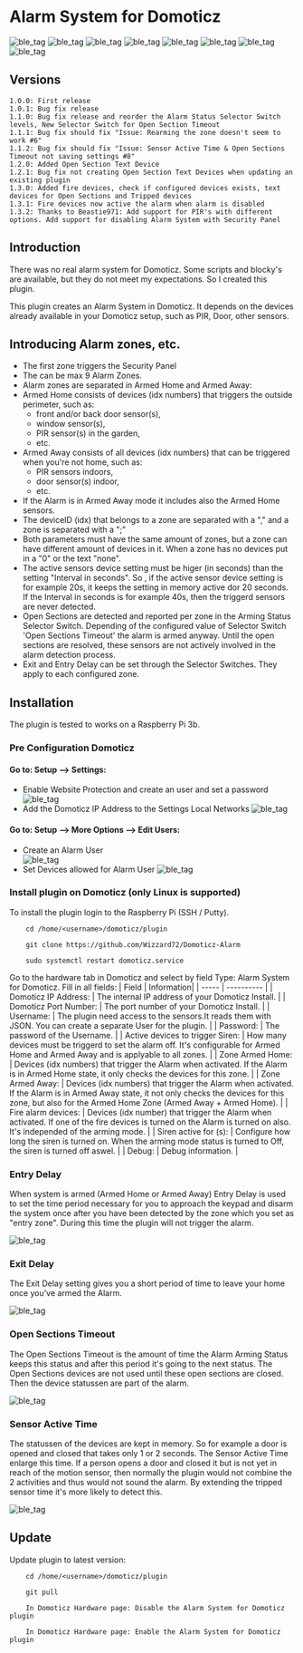 # Alarm System for Domoticz

![ble_tag](https://raw.githubusercontent.com/Wizzard72/Domoticz-Alarm/master/images/Siren.png)
![ble_tag](https://raw.githubusercontent.com/Wizzard72/Domoticz-Alarm/master/images/Arming%20Mode%20Zone%200.png)
![ble_tag](https://raw.githubusercontent.com/Wizzard72/Domoticz-Alarm/master/images/Arming%20Status%20Zone%200.png)
![ble_tag](https://raw.githubusercontent.com/Wizzard72/Domoticz-Alarm/master/images/Entry%20Delay.png)
![ble_tag](https://raw.githubusercontent.com/Wizzard72/Domoticz-Alarm/master/images/Exit%20Delay.png)
![ble_tag](https://raw.githubusercontent.com/Wizzard72/Domoticz-Alarm/master/images/Open%20Sections%20Timeout.png)
![ble_tag](https://raw.githubusercontent.com/Wizzard72/Domoticz-Alarm/master/images/Open%20Sections%20Zone%200.png)
![ble_tag](https://raw.githubusercontent.com/Wizzard72/Domoticz-Alarm/master/images/Tripped%20Devices%20Zone%200.png)


## Versions

    1.0.0: First release
    1.0.1: Bug fix release
    1.1.0: Bug fix release and reorder the Alarm Status Selector Switch levels, New Selector Switch for Open Section Timeout
    1.1.1: Bug fix should fix "Issue: Rearming the zone doesn't seem to work #6"
    1.1.2: Bug fix should fix "Issue: Sensor Active Time & Open Sections Timeout not saving settings #8"
    1.2.0: Added Open Section Text Device
    1.2.1: Bug fix not creating Open Section Text Devices when updating an existing plugin
    1.3.0: Added fire devices, check if configured devices exists, text devices for Open Sections and Tripped devices
    1.3.1: Fire devices now active the alarm when alarm is disabled
    1.3.2: Thanks to Beastie971: Add support for PIR's with different options. Add support for disabling Alarm System with Security Panel

## Introduction
There was no real alarm system for Domoticz. Some scripts and blocky's are available, but they do not meet my expectations. 
So I created this plugin.

This plugin creates an Alarm System in Domoticz. It depends on the devices already available in your Domoticz setup, 
such as PIR, Door, other sensors.
    
## Introducing Alarm zones, etc.
- The first zone triggers the Security Panel
- The can be max 9 Alarm Zones.
- Alarm zones are separated in Armed Home and Armed Away:
- Armed Home consists of devices (idx numbers) that triggers the outside perimeter, such as:
  - front and/or back door sensor(s),
  - window sensor(s),
  - PIR sensor(s) in the garden, 
  - etc.
- Armed Away consists of all devices (idx numbers) that can be triggered when you're not home, such as:
  - PIR sensors indoors,
  - door sensor(s) indoor,
  - etc.
- If the Alarm is in Armed Away mode it includes also the Armed Home sensors.
- The deviceID (idx) that belongs to a zone are separated with a "," and a zone is separated with a ";"
- Both parameters must have the same amount of zones, but a zone can have different amount of devices in it. When a zone has no devices put in a "0" or the text "none".
- The active sensors device setting must be higer (in seconds) than the setting "Interval in seconds". So , if the active sensor device setting is for example 20s, it keeps the setting in memory active dor 20 seconds. If the Interval in seconds is for example 40s, then the triggerd sensors are never detected.
- Open Sections are detected and reported per zone in the Arming Status Selector Switch. Depending of the configured value of 
Selector Switch 'Open Sections Timeout' the alarm is armed anyway. Until the open sections are resolved, these sensors are not 
actively involved in the alarm detection process.
- Exit and Entry Delay can be set through the Selector Switches. They apply to each configured zone.

## Installation

The plugin is tested to works on a Raspberry Pi 3b.

### Pre Configuration Domoticz
#### Go to: Setup --> Settings:
* Enable Website Protection and create an user and set a password
![ble_tag](https://raw.githubusercontent.com/Wizzard72/Domoticz-Alarm/master/images/Website%20Protection.png)
* Add the Domoticz IP Address to the Settings Local Networks
![ble_tag](https://raw.githubusercontent.com/Wizzard72/Domoticz-Alarm/master/images/Local%20Networks.png)
#### Go to: Setup --> More Options --> Edit Users:
* Create an Alarm User        
![ble_tag](https://raw.githubusercontent.com/Wizzard72/Domoticz-Alarm/master/images/Alarm%20User.png)
* Set Devices allowed for Alarm User
![ble_tag](https://raw.githubusercontent.com/Wizzard72/Domoticz-Alarm/master/images/Alarm%20User%20Set%20Devices.png)

### Install plugin on Domoticz (only Linux is supported)
To install the plugin login to the Raspberry Pi (SSH / Putty).
  
        cd /home/<username>/domoticz/plugin
  
        git clone https://github.com/Wizzard72/Domoticz-Alarm
      
        sudo systemctl restart domoticz.service

Go to the hardware tab in Domoticz and select by field Type: Alarm System for Domoticz.
Fill in all fields:
| Field | Information|
| ----- | ---------- |
| Domoticz IP Address: | The internal IP address of your Domoticz Install. |
| Domoticz Port Number: | The port number of your Domoticz Install. |
| Username: | The plugin need access to the sensors.It reads them with JSON. You can create a separate  User for the plugin. |
| Password: | The password of the Username. |
| Active devices to trigger Siren:  | How many devices must be triggerd to set the alarm off. It's configurable for Armed Home and Armed Away and is applyable to all zones. |
| Zone Armed Home: | Devices (idx numbers) that trigger the Alarm when activated. If the Alarm is in Armed Home state, it only checks the devices for this zone. |
| Zone Armed Away: | Devices (idx numbers) that trigger the Alarm when activated. If the Alarm is in Armed Away state, it not only checks the devices for this zone, but also for the Armed Home Zone (Armed Away + Armed Home). |
| Fire alarm devices: | Devices (idx number) that trigger the Alarm when activated. If one of the fire devices is turned on the Alarm is turned on also. It's independed of the arming mode. |
| Siren active for (s): | Configure how long the siren is turned on. When the arming mode status is turned to Off, the siren is turned off aswel. |
| Debug: | Debug information. |

### Entry Delay
When system is armed (Armed Home or Armed Away) Entry Delay is used to set the time period necessary for you to approach the keypad and disarm the system once after you have been detected by the zone which you set as "entry zone". During this time the plugin will not trigger the alarm.

![ble_tag](https://raw.githubusercontent.com/Wizzard72/Domoticz-Alarm/master/images/Entry%20Delay.png)

### Exit Delay
The Exit Delay setting gives you a short period of time to leave your home once you’ve armed the Alarm.

![ble_tag](https://raw.githubusercontent.com/Wizzard72/Domoticz-Alarm/master/images/Exit%20Delay.png)

### Open Sections Timeout
The Open Sections Timeout is the amount of time the Alarm Arming Status keeps this status and after this period it's going to the next status. The Open Sections devices are not used until these open sections are closed. Then the device statussen are part of the alarm. 

![ble_tag](https://raw.githubusercontent.com/Wizzard72/Domoticz-Alarm/master/images/Open%20Sections%20Timeout.png)

### Sensor Active Time
The statussen of the devices are kept in memory. So for example a door is opened and closed that takes only 1 or 2 seconds. The Sensor Active Time enlarge this time. If a person opens a door and closed it but is not yet in reach of the motion sensor, then normally the plugin would not combine the 2 activities and thus would not sound the alarm. By extending the tripped sensor time it's more likely to detect this.

![ble_tag](https://raw.githubusercontent.com/Wizzard72/Domoticz-Alarm/master/images/Sensor%20Active%20Time.png)

## Update
Update plugin to latest version:

        cd /home/<username>/domoticz/plugin
  
        git pull
      
        In Domoticz Hardware page: Disable the Alarm System for Domoticz plugin
        
        In Domoticz Hardware page: Enable the Alarm System for Domoticz plugin

